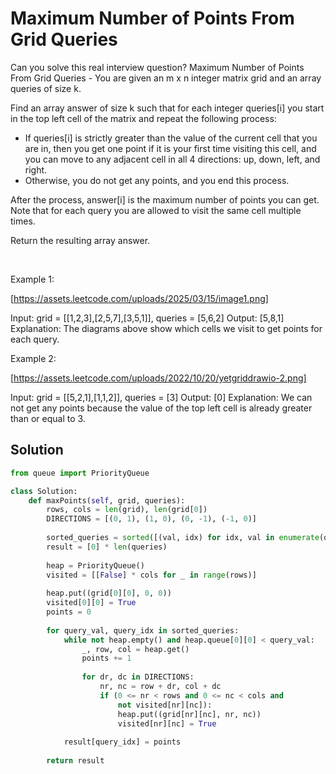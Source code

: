 # Maximum Number of Points From Grid Queries

Can you solve this real interview question? Maximum Number of Points From Grid Queries - You are given an m x n integer matrix grid and an array queries of size k.

Find an array answer of size k such that for each integer queries[i] you start in the top left cell of the matrix and repeat the following process:

 * If queries[i] is strictly greater than the value of the current cell that you are in, then you get one point if it is your first time visiting this cell, and you can move to any adjacent cell in all 4 directions: up, down, left, and right.
 * Otherwise, you do not get any points, and you end this process.

After the process, answer[i] is the maximum number of points you can get. Note that for each query you are allowed to visit the same cell multiple times.

Return the resulting array answer.

 

Example 1:

[https://assets.leetcode.com/uploads/2025/03/15/image1.png]


Input: grid = [[1,2,3],[2,5,7],[3,5,1]], queries = [5,6,2]
Output: [5,8,1]
Explanation: The diagrams above show which cells we visit to get points for each query.

Example 2:

[https://assets.leetcode.com/uploads/2022/10/20/yetgriddrawio-2.png]


Input: grid = [[5,2,1],[1,1,2]], queries = [3]
Output: [0]
Explanation: We can not get any points because the value of the top left cell is already greater than or equal to 3.

## Solution
```py
from queue import PriorityQueue

class Solution:
    def maxPoints(self, grid, queries):
        rows, cols = len(grid), len(grid[0])
        DIRECTIONS = [(0, 1), (1, 0), (0, -1), (-1, 0)]
        
        sorted_queries = sorted([(val, idx) for idx, val in enumerate(queries)])
        result = [0] * len(queries)
        
        heap = PriorityQueue()
        visited = [[False] * cols for _ in range(rows)]
        
        heap.put((grid[0][0], 0, 0))
        visited[0][0] = True
        points = 0
        
        for query_val, query_idx in sorted_queries:
            while not heap.empty() and heap.queue[0][0] < query_val:
                _, row, col = heap.get()
                points += 1
                
                for dr, dc in DIRECTIONS:
                    nr, nc = row + dr, col + dc
                    if (0 <= nr < rows and 0 <= nc < cols and 
                        not visited[nr][nc]):
                        heap.put((grid[nr][nc], nr, nc))
                        visited[nr][nc] = True
            
            result[query_idx] = points
        
        return result
```
